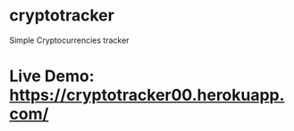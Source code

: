 # cryptotracker
Simple Cryptocurrencies tracker
# Live Demo: https://cryptotracker00.herokuapp.com/
